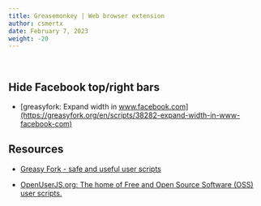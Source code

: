 ```yaml
---
title: Greasemonkey | Web browser extension
author: csmertx
date: February 7, 2023
weight: -20
---
```


<br />

## Hide Facebook top/right bars

- [greasyfork: Expand width in www.facebook.com](https://greasyfork.org/en/scripts/38282-expand-width-in-www-facebook-com)

## Resources

- [Greasy Fork - safe and useful user scripts](greasyfork.org)

- [OpenUserJS.org: The home of Free and Open Source Software (OSS) user scripts.](openuserjs.org)
